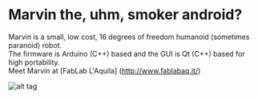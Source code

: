 # Marvin the, uhm, smoker android?

Marvin is a small, low cost, 16 degrees of freedom humanoid (sometimes paranoid) robot.
<br>The firmware is Arduino (C++) based and the GUI is Qt (C++) based for high portability.
<br>Meet Marvin at [FabLab L'Aquila] (http://www.fablabaq.it/)

![alt tag](https://raw.githubusercontent.com/FabLabAQ/SequencerGUI/master/12006334_481603978686747_6313678487329139994_n.jpg)
